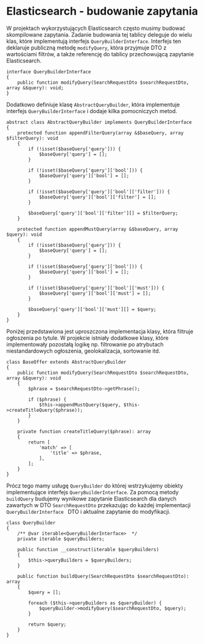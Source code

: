 # Elasticsearch - budowanie zapytania

W projektach wykorzystujących Elasticsearch często musimy budować skompilowane zapytania.
Zadanie budowania tej tablicy deleguje do wielu klas, które implementują interfejs `QueryBuilderInterface`.
Interfejs ten deklaruje publiczną metodę `modifyQuery`, która przyjmuje DTO z wartościami filtrów, a także referencję do tablicy przechowującą zapytanie Elasticsearch.


```
interface QueryBuilderInterface
{
    public function modifyQuery(SearchRequestDto $searchRequestDto, array &$query): void;
}

```

Dodatkowo definiuje klasę `AbstractQueryBuilder`, która implementuje interfejs `QueryBuilderInterface` i dodaje kilka pomocniczych metod.

```
abstract class AbstractQueryBuilder implements QueryBuilderInterface
{
    protected function appendFilterQuery(array &$baseQuery, array $filterQuery): void
    {
        if (!isset($baseQuery['query'])) {
            $baseQuery['query'] = [];
        }

        if (!isset($baseQuery['query']['bool'])) {
            $baseQuery['query']['bool'] = [];
        }

        if (!isset($baseQuery['query']['bool']['filter'])) {
            $baseQuery['query']['bool']['filter'] = [];
        }

        $baseQuery['query']['bool']['filter'][] = $filterQuery;
    }

    protected function appendMustQuery(array &$baseQuery, array $query): void
    {
        if (!isset($baseQuery['query'])) {
            $baseQuery['query'] = [];
        }

        if (!isset($baseQuery['query']['bool'])) {
            $baseQuery['query']['bool'] = [];
        }

        if (!isset($baseQuery['query']['bool']['must'])) {
            $baseQuery['query']['bool']['must'] = [];
        }

        $baseQuery['query']['bool']['must'][] = $query;
    }
}
```

Poniżej przedstawiona jest uproszczona implementacja klasy, która filtruje ogłoszenia po tytule. W projekcie istniały dodatkowe klasy, które implementowały pozostałą logikę np. filtrowanie po atrybutach niestandardowych ogłoszenia, geolokalizacja, sortowanie itd.

```
class BaseOffer extends AbstractQueryBuilder
{
    public function modifyQuery(SearchRequestDto $searchRequestDto, array &$query): void
    {
        $phrase = $searchRequestDto->getPhrase();

        if ($phrase) {
            $this->appendMustQuery($query, $this->createTitleQuery($phrase));
        }
    }

    private function createTitleQuery($phrase): array
    {
        return [
            'match' => [
                'title' => $phrase,
            ],
        ];
    }
}

```

Prócz tego mamy usługę `QueryBuilder` do której wstrzykujemy obiekty implementujące interfejs `QueryBuilderInterface`. Za pomocą metody `buildQuery` budujemy wynikowe zapytanie Elasticsearch dla danych zawartych w DTO `SearchRequestDto` przekazując do każdej implementacji `QueryBuilderInterface ` DTO i aktualne zapytanie do modyfikacji.

```
class QueryBuilder
{
    /** @var iterable<QueryBuilderInterface>  */
    private iterable $queryBuilders;

    public function __construct(iterable $queryBuilders)
    {
        $this->queryBuilders = $queryBuilders;
    }

    public function buildQuery(SearchRequestDto $searchRequestDto): array
    {
        $query = [];

        foreach ($this->queryBuilders as $queryBuilder) {
            $queryBuilder->modifyQuery($searchRequestDto, $query);
        }

        return $query;
    }
}

```
